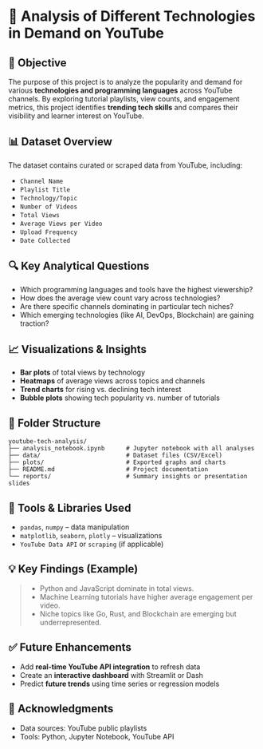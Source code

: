 
# 🎥 Analysis of Different Technologies in Demand on YouTube

## 📌 Objective
The purpose of this project is to analyze the popularity and demand for various **technologies and programming languages** across YouTube channels. By exploring tutorial playlists, view counts, and engagement metrics, this project identifies **trending tech skills** and compares their visibility and learner interest on YouTube.

## 📊 Dataset Overview
The dataset contains curated or scraped data from YouTube, including:
- `Channel Name`
- `Playlist Title`
- `Technology/Topic`
- `Number of Videos`
- `Total Views`
- `Average Views per Video`
- `Upload Frequency`
- `Date Collected`

## 🔍 Key Analytical Questions
- Which programming languages and tools have the highest viewership?
- How does the average view count vary across technologies?
- Are there specific channels dominating in particular tech niches?
- Which emerging technologies (like AI, DevOps, Blockchain) are gaining traction?

## 📈 Visualizations & Insights
- **Bar plots** of total views by technology
- **Heatmaps** of average views across topics and channels
- **Trend charts** for rising vs. declining tech interest
- **Bubble plots** showing tech popularity vs. number of tutorials

## 📁 Folder Structure
```
youtube-tech-analysis/
├── analysis_notebook.ipynb      # Jupyter notebook with all analyses
├── data/                        # Dataset files (CSV/Excel)
├── plots/                       # Exported graphs and charts
├── README.md                    # Project documentation
└── reports/                     # Summary insights or presentation slides
```

## 🚀 Tools & Libraries Used
- `pandas`, `numpy` – data manipulation
- `matplotlib`, `seaborn`, `plotly` – visualizations
- `YouTube Data API` or `scraping` (if applicable)

## 💡 Key Findings (Example)
> - Python and JavaScript dominate in total views.
> - Machine Learning tutorials have higher average engagement per video.
> - Niche topics like Go, Rust, and Blockchain are emerging but underrepresented.

## ✅ Future Enhancements
- Add **real-time YouTube API integration** to refresh data
- Create an **interactive dashboard** with Streamlit or Dash
- Predict **future trends** using time series or regression models

## 🙌 Acknowledgments
- Data sources: YouTube public playlists
- Tools: Python, Jupyter Notebook, YouTube API
